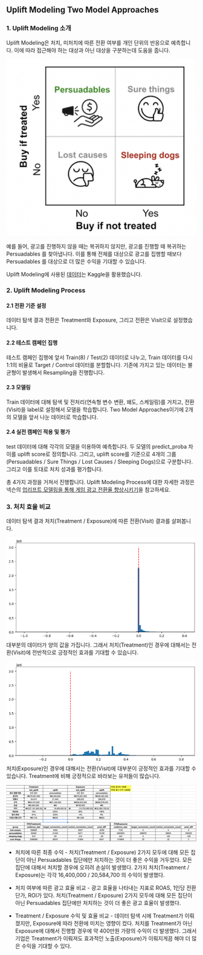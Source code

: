 ## Uplift Modeling Two Model Approaches

### 1. Uplift Modeling 소개
Uplift Modeling은 처치, 미처치에 따른 전환 여부를 개인 단위의 반응으로 예측합니다. 이에 따라 접근해야 하는 대상과 아닌 대상을 구분하는데 도움을 줍니다.

![Uplift Modeling](./images/uplift-modeling.png)

예를 들어, 광고를 진행하지 않을 때는 복귀하지 않지만, 광고를 진행할 때 복귀하는 Persuadables 를 찾아냅니다. 이를 통해 전체를 대상으로 광고를 집행할 때보다 Persuadables 를 대상으로 더 많은 수익을 기대할 수 있습니다.

Uplift Modeling에 사용된 [데이터](https://www.kaggle.com/datasets/arashnic/uplift-modeling)는 Kaggle을 활용했습니다.

### 2. Uplift Modeling Process
#### 2.1 전환 기준 설정
데이터 탐색 결과 전환은 Treatment와 Exposure, 그리고 전환은 Visit으로 설정했습니다.

#### 2.2 테스트 캠페인 집행
테스트 캠페인 집행에 앞서 Train(8) / Test(2) 데이터로 나누고, Train 데이터를 다시 1:1의 비율로 Target / Control 데이터를 분할합니다. 기존에 가지고 있는 데이터는 불균형이 발생해서 Resampling을 진행합니다.

#### 2.3 모델링
Train 데이터에 대해 탐색 및 전처리(연속형 변수 변환, 왜도, 스케일링)를 거치고, 전환(Visit)을 label로 설정해서 모델을 학습합니다. Two Model Approaches이기에 2개의 모델을 앞서 나눈 데이터로 학습합니다.

#### 2.4 실전 캠페인 적용 및 평가
test 데이터에 대해 각각의 모델을 이용하여 예측합니다. 두 모델의 predict_proba 차이를 uplift score로 정의합니다. 그리고, uplift score를 기준으로 4개의 그룹(Persuadables / Sure Things / Lost Causes / Sleeping Dogs)으로 구분합니다. 그리고 이를 토대로 처치 성과를 평가합니다.

총 4가지 과정을 거쳐서 진행합니다. Uplift Modeling Process에 대한 자세한 과정은 넥슨의 [업리프트 모델링을 통해 게임 광고 전환율 향상시키기](https://www.intelligencelabs.tech/5e047ef8-f811-47a8-9058-e6dfb2d5f8aa)을 참고하세요.

### 3. 처치 효율 비교
데이터 탐색 결과 처치(Treatment / Exposure)에 따른 전환(Visit) 결과를 살펴봅니다.

![Treatment Distribution](./images/treatment_distribution.png)
대부분의 데이터가 양의 값을 가집니다. 그래서 처치(Treatment)인 경우에 대해서는 전환(Visit)에 전반적으로 긍정적인 효과를 기대할 수 있습니다.

![Exposure Distribution](./images/exposure_distribution.png)
처치(Exposure)인 경우에 대해서는 전환(Visit)에 대부분이 긍정적인 효과를 기대할 수 있습니다. Treatment에 비해 긍정적으로 바라보는 유저들이 많습니다.

![Ad Evaluation](./images/ad-eval.png)
* 처치에 따른 최종 수익 - 처치(Treatment / Exposure) 2가지 모두에 대해 모든 집단이 아닌 Persuadables 집단에만 처치하는 것이 더 좋은 수익을 거두었다. 모든 집단에 대해서 처치할 경우에 오히려 손실이 발생했다. 2가지 처치(Treatment / Exposure)는 각각 16,400,000 / 20,584,700 의 수익이 발생했다.

* 처치 여부에 따른 광고 효율 비교 - 광고 효율을 나타내는 지표로 ROAS, 1인당 전환 단가, ROI가 있다. 처치(Treatment / Exposure) 2가지 모두에 대해 모든 집단이 아닌 Persuadables 집단에만 처치하는 것이 더 좋은 광고 효율이 발생했다.

* Treatment / Exposure 수익 및 효율 비교 - 데이터 탐색 시에 Treatment가 이뤄졌지만, Exposure에 따라 전환에 미치는 영향이 컸다. 처치를 Treatment가 아닌 Exposure에 대해서 진행할 경우에 약 400만원 가량의 수익이 더 발생했다. 그래서 기업은 Treatment가 이뤄져도 효과적인 노출(Exposure)가 이뤄지게끔 해야 더 많은 수익을 기대할 수 있다.
